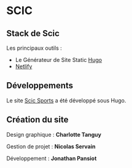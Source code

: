 # SCIC

## Stack de Scic

Les principaux outils :

- Le Générateur de Site Static [Hugo](gohugo.io)
- [Netlify](https://app.netlify.com/)

## Développements

Le site [Scic Sports](https://scic.sports.gouv.fr) a été développé sous Hugo.

## Création du site

Design graphique : **Charlotte Tanguy**

Gestion de projet : **Nicolas Servain**

Développement : **Jonathan Pansiot**
